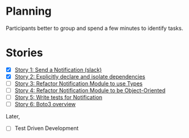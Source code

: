 Planning
====

Participants better to group and spend a few minutes to identify tasks.

Stories
====

- [x] [Story 1: Send a Notification (slack)](kata-1/HOW-TO.md) 
- [x] [Story 2: Explicitly declare and isolate dependencies](kata-2/HOW-TO.md)
- [ ] [Story 3: Refactor Notification Module to use Types](kata-3/HOW-TO.md)
- [ ] [Story 4: Refactor Notification Module to be Object-Oriented](kata-4/HOW-TO.md)
- [ ] [Story 5: Write tests for Notification](kata-5/HOW-TO.md)
- [ ] [Story 6: Boto3 overview](kata-6/HOW-TO.md)

Later,

- [ ] Test Driven Development 
